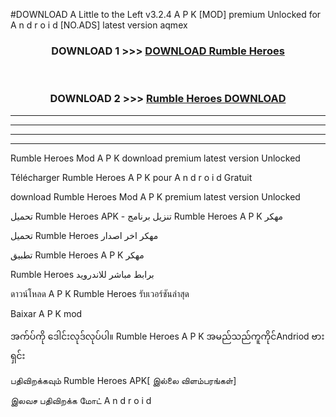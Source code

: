 #DOWNLOAD A Little to the Left v3.2.4 A P K [MOD] premium Unlocked for A n d r o i d [NO.ADS] latest version aqmex 



<div align="center">

<h3>DOWNLOAD 1 >>> <a href="https://getmod1.web.app/?judule=Btd Battles">DOWNLOAD Rumble Heroes </a></h3><br>

<h3>DOWNLOAD 2 >>> <a href="https://getmod1.web.app/?judule=Btd Battles">Rumble Heroes  DOWNLOAD </a></h3>

</div>


----------------------------------------------------------

----------------------------------------------------------

----------------------------------------------------------

----------------------------------------------------------


Rumble Heroes  Mod A P K download premium latest version Unlocked

Télécharger Rumble Heroes  A P K pour A n d r o i d Gratuit

download Rumble Heroes  Mod A P K premium latest version Unlocked

تحميل Rumble Heroes  APK - تنزيل برنامج Rumble Heroes  A P K مهكر

تحميل Rumble Heroes  مهكر اخر اصدار

تطبيق Rumble Heroes  A P K مهكر

Rumble Heroes  برابط مباشر للاندرويد

ดาวน์โหลด A P K Rumble Heroes  รับเวอร์ชันล่าสุด

Baixar A P K mod

အက်ပ်ကို ဒေါင်းလုဒ်လုပ်ပါ။ Rumble Heroes  A P K အမည်သည်ကူကိုင်Andriod ဗားရှင်း

பதிவிறக்கவும் Rumble Heroes  APK[ இல்லை விளம்பரங்கள்] 
 
இலவச பதிவிறக்க மோட் A n d r o i d



